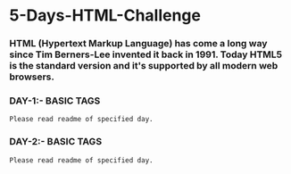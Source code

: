 # 5-Days-HTML-Challenge

### HTML (Hypertext Markup Language) has come a long way since Tim Berners-Lee invented it back in 1991. Today HTML5 is the standard version and it's supported by all modern web browsers.

### DAY-1:- BASIC TAGS

`Please read readme of specified day.`

### DAY-2:- BASIC TAGS

`Please read readme of specified day.`
